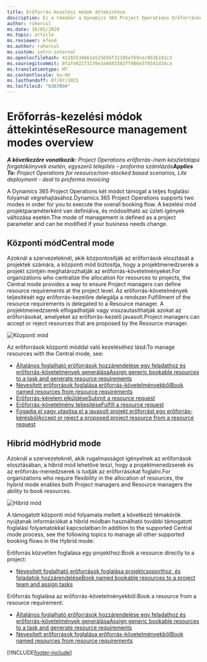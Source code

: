 ```yaml
---
title: Erőforrás-kezelési módok áttekintése
description: Ez a témakör a Dynamics 365 Project Operations Erőforráskezelés funkciójáról nyújt információkat.
author: ruhercul
ms.date: 10/01/2020
ms.topic: article
ms.reviewer: kfend
ms.author: ruhercul
ms.custom: intro-internal
ms.openlocfilehash: 41265534661e51565bf31105ef69cec9b3b181c3
ms.sourcegitcommit: 0fafe022731f0e1e8693382ff906e3f8541d34ca
ms.translationtype: HT
ms.contentlocale: hu-HU
ms.lasthandoff: 07/07/2021
ms.locfileid: "6367894"
---
```

# <a name="resource-management-modes-overview"></a><span data-ttu-id="25fa9-103">Erőforrás-kezelési módok áttekintése</span><span class="sxs-lookup"><span data-stu-id="25fa9-103">Resource management modes overview</span></span>

<span data-ttu-id="25fa9-104">_**A következőre vonatkozik:** Project Operations erőforrás-/nem készletalapú forgatókönyvek esetén, egyszerű telepítés – proforma számlázás_</span><span class="sxs-lookup"><span data-stu-id="25fa9-104">_**Applies To:** Project Operations for resource/non-stocked based scenarios, Lite deployment - deal to proforma invoicing_</span></span>


<span data-ttu-id="25fa9-105">A Dynamics 365 Project Operations két módot támogat a teljes foglalási folyamat végrehajtásához.</span><span class="sxs-lookup"><span data-stu-id="25fa9-105">Dynamics 365 Project Operations supports two modes in order for you to execute the overall booking flow.</span></span> <span data-ttu-id="25fa9-106">A kezelési mód projektparaméterként van definiálva, és módosítható az üzleti igények változása esetén.</span><span class="sxs-lookup"><span data-stu-id="25fa9-106">The mode of management is defined as a project parameter and can be modified if your business needs change.</span></span>    

## <a name="central-mode"></a><span data-ttu-id="25fa9-107">Központi mód</span><span class="sxs-lookup"><span data-stu-id="25fa9-107">Central mode</span></span>
<span data-ttu-id="25fa9-108">Azoknál a szervezeteknél, akik központosítják az erőforrások elosztását a projektek számára, a központi mód biztosítja, hogy a projektmenedzserek a projekt szintjén meghatározhatják az erőforrás-követelményeket.</span><span class="sxs-lookup"><span data-stu-id="25fa9-108">For organizations who centralize the allocation for resources to projects, the Central mode provides a way to ensure Project managers can define resource requirements at the project level.</span></span> <span data-ttu-id="25fa9-109">Az erőforrás-követelmények teljesítését egy erőforrás-kezelőre delegálja a rendszer.</span><span class="sxs-lookup"><span data-stu-id="25fa9-109">Fulfillment of the resource requirements is delegated to a Resource manager.</span></span> <span data-ttu-id="25fa9-110">A projektmenedzserek elfogadhatják vagy visszautasíthatják azokat az erőforrásokat, amelyeket az erőforrás-kezelő javasolt.</span><span class="sxs-lookup"><span data-stu-id="25fa9-110">Project managers can accept or reject resources that are proposed by the Resource manager.</span></span>

![Központi mód](./media/resource-management-central.png)

<span data-ttu-id="25fa9-112">Az erőforrások központi móddal való kezeléséhez lásd:</span><span class="sxs-lookup"><span data-stu-id="25fa9-112">To manage resources with the Central mode, see:</span></span>

- [<span data-ttu-id="25fa9-113">Általános foglalható erőforrások hozzárendelése egy feladathoz és erőforrás-követelmények generálása</span><span class="sxs-lookup"><span data-stu-id="25fa9-113">Assign generic bookable resources to a task and generate resource requirements</span></span>](/dynamics365/project-service/assign-generic-bookable-resource)
- [<span data-ttu-id="25fa9-114">Nevesített erőforrások foglalása erőforrás-követelményekből</span><span class="sxs-lookup"><span data-stu-id="25fa9-114">Book named resources from resource requirements</span></span>](/dynamics365/project-service/book-named-resource)
- [<span data-ttu-id="25fa9-115">Erőforrás-kérelem elküldése</span><span class="sxs-lookup"><span data-stu-id="25fa9-115">Submit a resource request</span></span>](/dynamics365/project-service/submit-resource-request)
- [<span data-ttu-id="25fa9-116">Erőforrás-követelmény teljesítése</span><span class="sxs-lookup"><span data-stu-id="25fa9-116">Fulfill a resource request</span></span>](/dynamics365/project-service/resource-management-fulfill-requests)
- [<span data-ttu-id="25fa9-117">Fogadja el vagy utasítsa el a javasolt projekt erőforrást egy erőforrás-kérésből</span><span class="sxs-lookup"><span data-stu-id="25fa9-117">Accept or reject a proposed project resource from a resource request</span></span>](/dynamics365/project-service/accept-reject-proposed-resource)

## <a name="hybrid-mode"></a><span data-ttu-id="25fa9-118">Hibrid mód</span><span class="sxs-lookup"><span data-stu-id="25fa9-118">Hybrid mode</span></span>
<span data-ttu-id="25fa9-119">Azoknál a szervezeteknél, akik rugalmasságot igényelnek az erőforrások elosztásában, a hibrid mód lehetővé teszi, hogy a projektmenedzserek és az erőforrás-menedzserek is tudják az erőforrásokat foglalni.</span><span class="sxs-lookup"><span data-stu-id="25fa9-119">For organizations who require flexibility in the allocation of resources, the hybrid mode enables both Project managers and Resource managers the ability to book resources.</span></span>

![Hibrid mód](./media/resource-management-hybrid.png)

<span data-ttu-id="25fa9-121">A támogatott központi mód folyamata mellett a következő témakörök nyújtanak információkat a hibrid módban használható további támogatott foglalási folyamatokkal kapcsolatban:</span><span class="sxs-lookup"><span data-stu-id="25fa9-121">In addition to the supported Central mode process, see the following topics to manage all other supported booking flows in the Hybrid mode:</span></span>

<span data-ttu-id="25fa9-122">Erőforrás közvetlen foglalása egy projekthez:</span><span class="sxs-lookup"><span data-stu-id="25fa9-122">Book a resource directly to a project:</span></span>
- [<span data-ttu-id="25fa9-123">Nevesített foglalható erőforrások foglalása projektcsoporthoz, és feladatok hozzárendelése</span><span class="sxs-lookup"><span data-stu-id="25fa9-123">Book named bookable resources to a project team and assign tasks</span></span>](/dynamics365/project-service/assign-named-bookable-resource)

<span data-ttu-id="25fa9-124">Erőforrás foglalása az erőforrás-követelményekből:</span><span class="sxs-lookup"><span data-stu-id="25fa9-124">Book a resource from a resource requirement:</span></span>
- [<span data-ttu-id="25fa9-125">Általános foglalható erőforrások hozzárendelése egy feladathoz és erőforrás-követelmények generálása</span><span class="sxs-lookup"><span data-stu-id="25fa9-125">Assign generic bookable resources to a task and generate resource requirements</span></span>](/dynamics365/project-service/assign-generic-bookable-resource)
- [<span data-ttu-id="25fa9-126">Nevesített erőforrások foglalása erőforrás-követelményekből</span><span class="sxs-lookup"><span data-stu-id="25fa9-126">Book named resources from resource requirements</span></span>](/dynamics365/project-service/book-named-resource)


[!INCLUDE[footer-include](../includes/footer-banner.md)]